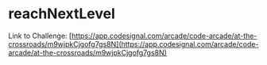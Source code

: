 # reachNextLevel

Link to Challenge: [https://app.codesignal.com/arcade/code-arcade/at-the-crossroads/m9wjpkCjgofg7gs8N](https://app.codesignal.com/arcade/code-arcade/at-the-crossroads/m9wjpkCjgofg7gs8N)